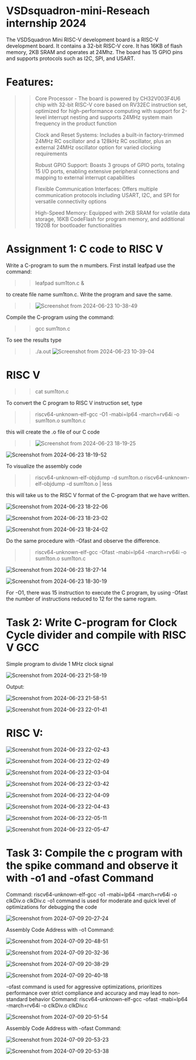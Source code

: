 # VSDsquadron-mini-Reseach internship 2024
The VSDSquadron Mini RISC-V development board is a RISC-V development board. It contains a 32-bit RISC-V core. It has 16KB of flash memory, 2KB SRAM and operates at 24Mhz. The board has 15 GPIO pins and supports protocols such as I2C, SPI, and USART.
# Features:
>> Core Processor - The board is powered by CH32V003F4U6 chip with 32-bit RISC-V core based on RV32EC instruction set, optimized for high-performance computing with support for 2-level interrupt nesting and supports 24MHz system main frequency in the product function
>> 
>>  Clock and Reset Systems: Includes a built-in factory-trimmed 24MHz RC oscillator and a 128kHz RC oscillator, plus an external 24MHz oscillator option for varied clocking requirements
>> 
>> Robust GPIO Support: Boasts 3 groups of GPIO ports, totaling 15 I/O ports, enabling extensive peripheral connections and mapping to external interrupt capabilities
>> 
>> Flexible Communication Interfaces: Offers multiple communication protocols including USART, I2C, and SPI for versatile connectivity options
>> 
>> High-Speed Memory: Equipped with 2KB SRAM for volatile data storage, 16KB CodeFlash for program memory, and additional 1920B for bootloader functionalities

# Assignment 1: C code to RISC V
Write a C-program to sum the n mumbers. 
First install leafpad
use the command:
>> leafpad sum1ton.c &

to create file name sum1ton.c. Write the program and save the same. 
>>![Screenshot from 2024-06-23 10-38-49](https://github.com/RVihaan/RemyaJayachandran/assets/149866052/893c0446-6c1f-4e2c-9d1c-8a1669c747e9)

Compile the C-program using the command:

>> gcc sum1ton.c
>>
To see the results type

>> ./a.out
>> ![Screenshot from 2024-06-23 10-39-04](https://github.com/RVihaan/RemyaJayachandran/assets/149866052/de59a9f9-e5bd-41f8-8a5b-7159bba1b913)

>>
>> 
# RISC V

>> cat sum1ton.c
>>
To convert the C program to RISC V instruction set, type

>> riscv64-unknown-elf-gcc -O1 -mabi=lp64 -march=rv64i -o sum1ton.o sum1ton.c
>>
this will create the .o file of our C code

>> ![Screenshot from 2024-06-23 18-19-25](https://github.com/RVihaan/RemyaJayachandran/assets/149866052/eaf549b4-3a47-44fd-a7bd-ae9539ddbaea)


![Screenshot from 2024-06-23 18-19-52](https://github.com/RVihaan/RemyaJayachandran/assets/149866052/7347c2de-52c8-4183-9093-e314b9fd1099)

To visualize the assembly code

>> riscv64-unknown-elf-objdump -d sum1ton.o
>> riscv64-unknown-elf-objdump -d sum1ton.o | less
>>
this will take us to the RISC V format of the C-program that we have written.

![Screenshot from 2024-06-23 18-22-06](https://github.com/RVihaan/RemyaJayachandran/assets/149866052/f85c2068-12cc-4890-b7d7-5c7d5dbb40d2)


![Screenshot from 2024-06-23 18-23-02](https://github.com/RVihaan/RemyaJayachandran/assets/149866052/0d9a5ec8-4929-477d-8868-c3545e99309a)

![Screenshot from 2024-06-23 18-24-02](https://github.com/RVihaan/RemyaJayachandran/assets/149866052/0f04d61b-5cea-451a-ba30-5a7c2e9d9ff3)

Do the same procedure with -Ofast and observe the difference. 

>> riscv64-unknown-elf-gcc -Ofast -mabi=lp64 -march=rv64i -o sum1ton.o sum1ton.c

![Screenshot from 2024-06-23 18-27-14](https://github.com/RVihaan/RemyaJayachandran/assets/149866052/7d83d639-9f01-4162-9965-9f461e9e8f10)

![Screenshot from 2024-06-23 18-30-19](https://github.com/RVihaan/RemyaJayachandran/assets/149866052/cd16c6ef-ee8d-4e95-b5ce-9af36c0c6c5e)

For -O1, there was 15 instruction to execute the C program, by using -Ofast the number of instructions reduced to 12 for the same rogram. 


# Task 2: Write C-program for Clock Cycle divider and compile with RISC V GCC

Simple program to divide 1 MHz clock signal

![Screenshot from 2024-06-23 21-58-19](https://github.com/RVihaan/RemyaJayachandran/assets/149866052/d7a83077-a139-4c9b-8b83-4ea28ba928ae)

Output:

![Screenshot from 2024-06-23 21-58-51](https://github.com/RVihaan/RemyaJayachandran/assets/149866052/a7c5a7be-f088-46e6-99b9-933496fd4aab)

![Screenshot from 2024-06-23 22-01-41](https://github.com/RVihaan/RemyaJayachandran/assets/149866052/8c4d5471-202d-4ea4-98b8-e29596a63de7)

# RISC V: 
![Screenshot from 2024-06-23 22-02-43](https://github.com/RVihaan/RemyaJayachandran/assets/149866052/4dfee6cf-0a97-471f-bb8d-8aa4505a6547)

![Screenshot from 2024-06-23 22-02-49](https://github.com/RVihaan/RemyaJayachandran/assets/149866052/112ef71e-3b1b-45c7-8069-34805ed3c5a4)

![Screenshot from 2024-06-23 22-03-04](https://github.com/RVihaan/RemyaJayachandran/assets/149866052/105ae4bf-d135-4813-8638-af2a3fa10285)


![Screenshot from 2024-06-23 22-03-42](https://github.com/RVihaan/RemyaJayachandran/assets/149866052/5bbf3340-8b81-454d-a5a1-51264df754c3)



![Screenshot from 2024-06-23 22-04-09](https://github.com/RVihaan/RemyaJayachandran/assets/149866052/302a9ce5-b299-4d87-93b6-318f138375de)

![Screenshot from 2024-06-23 22-04-43](https://github.com/RVihaan/RemyaJayachandran/assets/149866052/5c134ee0-a50d-4250-a620-f68fa86dcf7a)

![Screenshot from 2024-06-23 22-05-11](https://github.com/RVihaan/RemyaJayachandran/assets/149866052/28ebbaf7-29da-4bd9-bac3-a53d5e813c4f)


![Screenshot from 2024-06-23 22-05-47](https://github.com/RVihaan/RemyaJayachandran/assets/149866052/1655ba1f-de33-4b30-bc6c-8333e2455fab)


# Task 3: Compile the c program with the spike command and observe it with -o1 and -ofast Command

Command: riscv64-unknown-elf-gcc -o1 -mabi=lp64 -march=rv64i -o clkDiv.o clkDiv.c
 -o1 command is used for moderate and quick level of optimizations for debugging the code

![Screenshot from 2024-07-09 20-27-24](https://github.com/RVihaan/RemyaJayachandran/assets/149866052/a5c156a1-07be-408b-bdd6-8a00b542a7a2)

Assembly Code Address with -o1 Command:

![Screenshot from 2024-07-09 20-48-51](https://github.com/RVihaan/RemyaJayachandran/assets/149866052/0cf67c84-172c-49c4-8762-d3a4d6496f91)


![Screenshot from 2024-07-09 20-32-36](https://github.com/RVihaan/RemyaJayachandran/assets/149866052/0fafb686-02a9-42f8-bcca-a2f0260c0118)


![Screenshot from 2024-07-09 20-38-29](https://github.com/RVihaan/RemyaJayachandran/assets/149866052/ed864f8c-76dd-45f7-8493-5c536abaef65)


![Screenshot from 2024-07-09 20-40-18](https://github.com/RVihaan/RemyaJayachandran/assets/149866052/bd720c3a-9b89-4ed7-89c7-0468b0912db5)


-ofast command is used for aggressive optimizations, prioritizes performance over strict compliance and accuracy and may lead to non-standard behavior
Command: riscv64-unknown-elf-gcc -ofast -mabi=lp64 -march=rv64i -o clkDiv.o clkDiv.c


![Screenshot from 2024-07-09 20-51-54](https://github.com/RVihaan/RemyaJayachandran/assets/149866052/b1245a2d-2ca5-4b38-ba25-fd2f33f5ce37)


Assembly Code Address with -ofast Command:

![Screenshot from 2024-07-09 20-53-23](https://github.com/RVihaan/RemyaJayachandran/assets/149866052/e49e5b34-0b0e-47cb-916e-79de3938cee4)


![Screenshot from 2024-07-09 20-53-38](https://github.com/RVihaan/RemyaJayachandran/assets/149866052/562c69f1-1e1f-4845-8ee4-3c5f5f2543c8)











